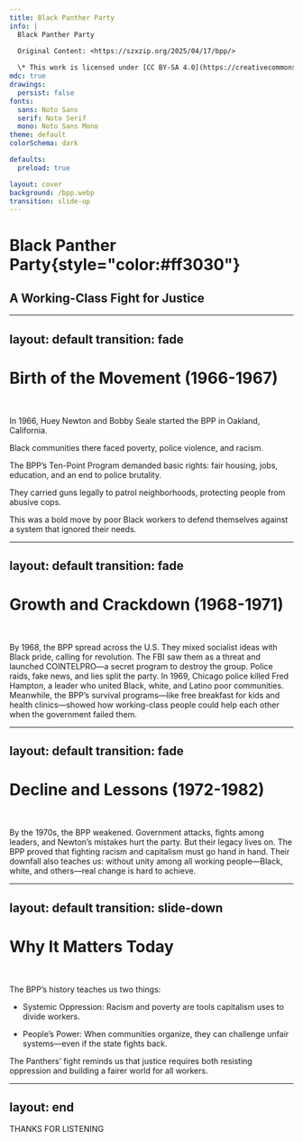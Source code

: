 ```yaml
---
title: Black Panther Party
info: |
  Black Panther Party

  Original Content: <https://szxzip.org/2025/04/17/bpp/>
  
  \* This work is licensed under [CC BY-SA 4.0](https://creativecommons.org/licenses/by-sa/4.0/).
mdc: true
drawings:
  persist: false
fonts:
  sans: Noto Sans
  serif: Noto Serif
  mono: Noto Sans Mono
theme: default
colorSchema: dark

defaults:
  preload: true

layout: cover
background: /bpp.webp
transition: slide-up
---
```


# **Black Panther Party**{style="color:#ff3030"}

## A Working-Class Fight for Justice

---
layout: default
transition: fade
---

# Birth of the Movement (1966-1967)

<br>

In 1966, Huey Newton and Bobby Seale started the BPP in Oakland, California. 

Black communities there faced poverty, police violence, and racism. 

The BPP’s Ten-Point Program demanded basic rights: fair housing, jobs, education, and an end to police brutality. 

They carried guns legally to patrol neighborhoods, protecting people from abusive cops. 

This was a bold move by poor Black workers to defend themselves against a system that ignored their needs.

---
layout: default
transition: fade
---

# Growth and Crackdown (1968-1971)

<br>

By 1968, the BPP spread across the U.S. They mixed socialist ideas with Black pride, calling for revolution. The FBI saw them as a threat and launched COINTELPRO—a secret program to destroy the group. Police raids, fake news, and lies split the party. In 1969, Chicago police killed Fred Hampton, a leader who united Black, white, and Latino poor communities. Meanwhile, the BPP’s survival programs—like free breakfast for kids and health clinics—showed how working-class people could help each other when the government failed them.

---
layout: default
transition: fade
---

# Decline and Lessons (1972-1982)

<br>

By the 1970s, the BPP weakened. Government attacks, fights among leaders, and Newton’s mistakes hurt the party. But their legacy lives on. The BPP proved that fighting racism and capitalism must go hand in hand. Their downfall also teaches us: without unity among all working people—Black, white, and others—real change is hard to achieve.

---
layout: default
transition: slide-down
---

# Why It Matters Today

<br>

The BPP’s history teaches us two things:

- Systemic Oppression: Racism and poverty are tools capitalism uses to divide workers.

- People’s Power: When communities organize, they can challenge unfair systems—even if the state fights back.

The Panthers’ fight reminds us that justice requires both resisting oppression and building a fairer world for all workers.

---
layout: end
---

THANKS FOR LISTENING
